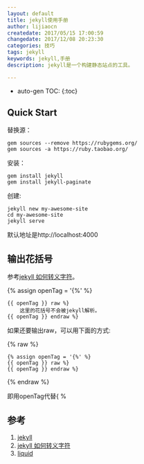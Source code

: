 ```yaml
---
layout: default
title: jekyll使用手册
author: lijiaocn
createdate: 2017/05/15 17:00:59
changedate: 2017/12/08 20:23:30
categories: 技巧
tags: jekyll
keywords: jekyll,手册
description: jekyll是一个构建静态站点的工具。

---
```


* auto-gen TOC:
{:toc}

## Quick Start 

替换源：

	gem sources --remove https://rubygems.org/
	gem sources -a https://ruby.taobao.org/

安装：

	gem install jekyll
	gem install jekyll-paginate

创建:

	jekyll new my-awesome-site
	cd my-awesome-site
	jekyll serve

默认地址是http://localhost:4000 

## 输出花括号

参考[jekyll 如何转义字符][2]。

{% assign openTag = '{%' %} 

	{{ openTag }} raw %}
		这里的花括号不会被jekyll解析。
	{{ openTag }} endraw %}

如果还要输出raw，可以用下面的方式:

{% raw %}

	{% assign openTag = '{%' %} 
	{{ openTag }} raw %} 
	{{ openTag }} endraw %}
	
{% endraw %}

即用openTag代替\{ %

## 参考

1. [jekyll][1]
2. [jekyll 如何转义字符][2]
3. [liquid][3]

[1]: http://jekyll.com.cn/ "jekyll"
[2]: http://www.cnblogs.com/OceanHeaven/p/6959669.html  "jekyll 如何转义字符"
[3]: https://github.com/Shopify/liquid/wiki "liquid"
